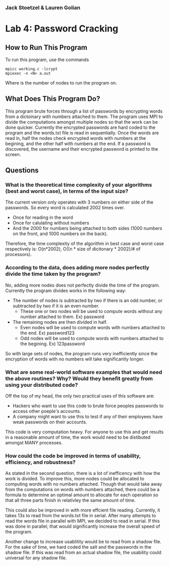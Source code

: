 ### Jack Stoetzel & Lauren Golian
# Lab 4: Password Cracking

## How to Run This Program

To run this program, use the commands

````
mpicc working.c -lcrypt
mpiexec -n <N> a.out
````
   
Where <N> is the number of nodes to run the program on.

## What Does This Program Do?

This program brute forces through a list of passwords by encrypting words from a dictoinary with numbers attached to them.
The program uses MPI to divide the computations amongst multiple nodes so that the work can be done quicker.
Currently the encrypted passwords are hard coded to the program and the words.txt file is read in sequentially.
Once the words are read in, half the nodes check encrypted words with numbers at the begining, and the other half with numbers at the end. 
If a password is discovered, the username and their encrypted password is printed to the screen.

## Questions

### What is the theoretical time complexity of your algorithms (best and worst case), in terms of the input size?

The current version only operates with 3 numbers on either side of the passwords.
So every word is calculated 2002 times over.
* Once for reading in the word
* Once for calulating without numbers
* And the 2000 for numbers being attached to both sides (1000 numbers on the front, and 1000 numbers on the back).

Therefore, the time complexity of the algorithm in best case and worst case respectively is: 
O(n*2002), O((n * size of dicitonary * 2002)/# of processors).

### According to the data, does adding more nodes perfectly divide the time taken by the program?

No, adding more nodes does not perfectly divide the time of the program. 
Currently the program divides works in the following way:

* The number of nodes is subtracted by two if there is an odd number, or subtracted by two if it is an even number. 
  * These one or two nodes will be used to compute words without any number attached to them. Ex) password
* The remaining nodes are then divided in half. 
  * Even nodes will be used to compute words with numbers attached to the end. Ex) password123
  * Odd nodes will be used to compute words with numbers attached to the begining. Ex) 123password
  
So with large sets of nodes, the program runs very inefficiently since the encryption of words with no numbers will take significantly longer. 

### What are some real-world software examples that would need the above routines? Why? Would they benefit greatly from using your distributed code?

Off the top of my head, the only two practical uses of this software are:
  * Hackers who want to use this code to brute force peoples passwords to access other poeple's accounts.
  * A company might want to use this to test if any of their employees have weak passwords on their accounts.

This code is very computation heavy. 
For anyone to use this and get results in a reasonable amount of time, the work would need to be distibuted amongst MANY processes. 

### How could the code be improved in terms of usability, efficiency, and robustness?

As stated in the second question, there is a lot of inefficency with how the work is divided.
To improve this, more nodes could be allocated to computing words with no numbers attached. 
Though that would take away from the computations on words with numbers attached, there could be a formula to determine an optimal amount to allocate for each operation so that all three parts finish in relativley the same amount of time.

This could also be improved in with more effcient file reading. 
Currently, it takes 13s to read from the words.txt file in serial. 
After many attempts to read the words file in parallel with MPI, we decided to read in serial. 
If this was done in parallel, that would significantly increase the overall speed of the program.

Another change to increase usablitity would be to read from a shadow file. 
For the sake of time, we hard coded the salt and the passwords in the shadow file.
If this was read from an actual shadow file, the usability could universal for any shadow file.
